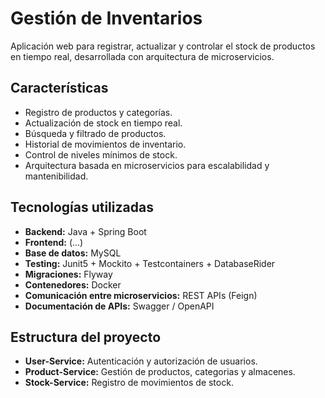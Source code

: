 # Gestión de Inventarios

Aplicación web para registrar, actualizar y controlar el stock de productos en tiempo real, desarrollada con arquitectura de microservicios.

## Características

- Registro de productos y categorías.
- Actualización de stock en tiempo real.
- Búsqueda y filtrado de productos.
- Historial de movimientos de inventario.
- Control de niveles mínimos de stock.
- Arquitectura basada en microservicios para escalabilidad y mantenibilidad.

## Tecnologías utilizadas

- **Backend:** Java + Spring Boot
- **Frontend:** (...)
- **Base de datos:** MySQL
- **Testing:** Junit5 + Mockito + Testcontainers + DatabaseRider
- **Migraciones:** Flyway
- **Contenedores:** Docker
- **Comunicación entre microservicios:** REST APIs (Feign)
- **Documentación de APIs:** Swagger / OpenAPI

## Estructura del proyecto

- **User-Service:** Autenticación y autorización de usuarios.
- **Product-Service:** Gestión de productos, categorias y almacenes.
- **Stock-Service:** Registro de movimientos de stock.
